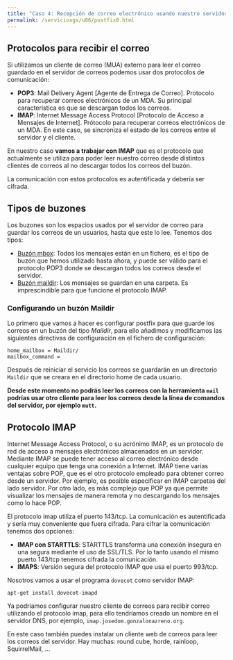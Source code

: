 ```yaml
---
title: "Caso 4: Recepción de correo electrónico usando nuestro servidor de correos"
permalink: /serviciosgs/u06/postfix8.html
---
```


## Protocolos para recibir el correo

Si utilizamos un cliente de correo (MUA) externo para leer el correo guardado en el servidor de correos podemos usar dos protocolos de comunicación:

* **POP3**: Mail Delivery Agent [Agente de Entrega de Correo]. Protocolo para recuperar correos electrónicos de un MDA. Su principal característica es que se descargan todos los correos.
* **IMAP**: Internet Message Access Protocol [Protocolo de Acceso a Mensajes de Internet]. Prótocolo para recuperar correos electrónicos de un MDA. En este caso, se sincroniza el estado de los correos entre el servidor y el cliente.

En nuestro caso **vamos a trabajar con IMAP** que es el protocolo que actualmente se utiliza para poder leer nuestro correo desde distintos clientes de correos al no descargar todos los correos del buzón.

La comunicación con estos protocolos es autentificada y debería ser cifrada. 

## Tipos de buzones

Los buzones son los espacios usados por el servidor de correo para guardar los correos de un usuarios, hasta que este lo lee. Tenemos dos tipos:

* [Buzón mbox](https://es.wikipedia.org/wiki/Mbox): Todos los mensajes están en un fichero, es el tipo de buzón que hemos utilizado hasta ahora, y puede ser válido para el protocolo POP3 donde se descargan todos los correos desde el servidor.
* [Buzón maildir](https://es.wikipedia.org/wiki/Maildir): Los mensajes se guardan en una carpeta. Es imprescindible para que funcione el protocolo IMAP.

### Configurando un buzón Maildir

Lo primero que vamos a hacer es configurar postfix para que guarde los correos en un buzón del tipo *Maildir*, para ello añadimos y modificamos las siguientes directivas de configuración en el fichero de configuración:
	
	home_mailbox = Maildir/
	mailbox_command =

Después de reiniciar el servicio los correos se guardarán en un directorio `Maildir` que se creara en el directorio home de cada usuario.

**Desde este momento no podrás leer los correos con la herramienta `mail` podrías usar otro cliente para leer los correos desde la línea de comandos del servidor, por ejemplo `mutt`.**

## Protocolo IMAP

Internet Message Access Protocol, o su acrónimo IMAP, es un protocolo de red de acceso a mensajes electrónicos almacenados en un servidor. Mediante IMAP se puede tener acceso al correo electrónico desde cualquier equipo que tenga una conexión a Internet. IMAP tiene varias ventajas sobre POP, que es el otro protocolo empleado para obtener correo desde un servidor. Por ejemplo, es posible especificar en IMAP carpetas del lado servidor. Por otro lado, es más complejo que POP ya que permite visualizar los mensajes de manera remota y no descargando los mensajes como lo hace POP.

El protocolo imap utiliza el puerto 143/tcp. La comunicación es autentificada y sería muy conveniente que fuera cifrada. Para cifrar la comunicación tenemos dos opciones:

* **IMAP con STARTTLS**: STARTTLS transforma una conexión insegura en una segura mediante el uso de SSL/TLS. Por lo tanto usando el mismo puerto 143/tcp tenemos cifrada la comunicación.
* **IMAPS**: Versión segura del protocolo IMAP que usa el puerto 993/tcp.

Nosotros vamos a usar el programa `dovecot` como servidor IMAP:

    apt-get install dovecot-imapd

Ya podríamos configurar nuestro cliente de correos para recibir correo utilizando el protocolo imap, para ello tendríamos creado un nombre en el servidor DNS, por ejemplo, ``imap.josedom.gonzalonazreno.org``.

En este caso también puedes instalar un cliente web de correos para leer los correos del servidor. Hay muchas: round cube, horde, rainloop, SquirrelMail, ...